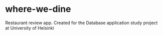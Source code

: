 # where-we-dine
Restaurant review app. Created for the Database application study project at University of Helsinki
